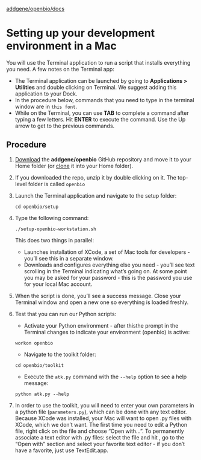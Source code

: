 [addgene/openbio/docs](https://addgene.github.io/openbio)
# Setting up your development environment in a Mac

You will use the Terminal application to run a script that installs everything you need. A few notes on the Terminal app:
* The Terminal application can be launched by going to __Applications > Utilities__ and double clicking on Terminal. We suggest adding this application to your Dock.
* In the procedure below, commands that you need to type in the terminal window are in `this font`.
* While on the Terminal, you can use __TAB__ to complete a command after typing a few letters. Hit __ENTER__ to execute the command. Use the Up arrow to get to the previous commands.

## Procedure
1. [Download](https://github.com/addgene/openbio/archive/master.zip) the __addgene/openbio__ GitHub repository and move it to your Home folder (or [clone](https://github.com/addgene/openbio) it into your Home folder).
1. If you downloaded the repo, unzip it by double clicking on it. The top-level folder is called `openbio`
1. Launch the Terminal application and navigate to the setup folder:
    ```
    cd openbio/setup
    ```
1. Type the following command:
    ```
    ./setup-openbio-workstation.sh
    ```
    This does two things in parallel:
    * Launches installation of XCode, a set of Mac tools for developers - you’ll see this in a separate window.
    * Downloads and configures everything else you need - you’ll see text scrolling in the Terminal indicating what’s going on. At some point you may be asked for your password - this is the password you use for your local Mac account.
1. When the script is done, you’ll see a success message. Close your Terminal window and open a new one so everything is loaded freshly.
1. Test that you can run our Python scripts:
    * Activate your Python environment - after thisthe prompt in the Terminal changes to indicate your environment (openbio) is active:
    ```
    workon openbio
    ```
    
    * Navigate to the toolkit folder: 
    ```
    cd openbio/toolkit
    ```
    * Execute the `atk.py` command with the `--help` option to see a help message:
    ```
    python atk.py --help
    ```
1. In order to use the toolkit, you will need to enter your own parameters in a python file (`parameters.py`), which can be done with any text editor. Because XCode was installed, your Mac will want to open .py files with XCode, which we don’t want. The first time you need to edit a Python file, right click on the file and choose “Open with…”. To permanently associate a text editor with .py files: select the file and hit <command-i>, go to the “Open with” section and select your favorite text editor - if you don’t have a favorite, just use TextEdit.app.
